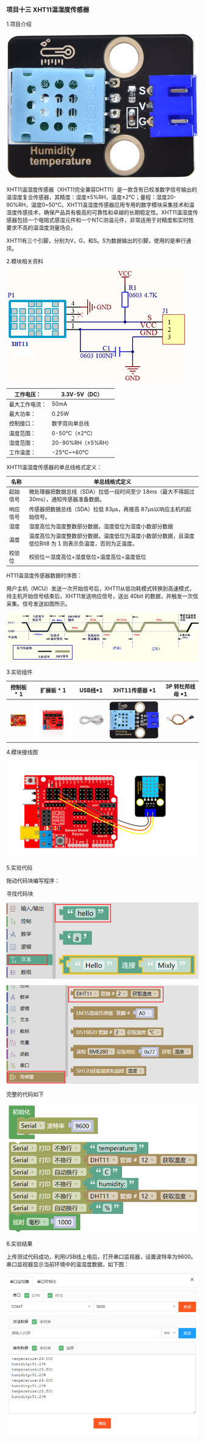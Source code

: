 ### 项目十三 XHT11温湿度传感器

1.项目介绍

![](./media/image-20250723165428796.png)

XHT11温湿度传感器（XHT11完全兼容DHT11）是一款含有已校准数字信号输出的温湿度复合传感器，其精度：湿度±5%RH，温度±2℃；量程：湿度20-90%RH，温度0~50℃。XHT11温湿度传感器应用专用的数字模块采集技术和温湿度传感技术，确保产品具有极高的可靠性和卓越的长期稳定性。XHT11温湿度传感器包括一个电阻式感湿元件和一个NTC测温元件，非常适用于对精度和实时性要求不高的温湿度测量场合。

XHT11有三个引脚，分别为V，G，和S。S为数据输出的引脚，使用的是串行通讯。

2.模块相关资料

![](./media/image-20250723165514417.png)

| 工作电压：     | 3.3V-5V（DC）     |
| -------------- | ----------------- |
| 最大工作电流： | 50mA              |
| 最大功率：     | 0.25W             |
| 控制接口：     | 数字双向单总线    |
| 温度范围：     | 0-50℃（±2℃）      |
| 湿度范围：     | 20-90%RH（±5%RH） |
| 工作温度：     | -25℃~+60℃         |

XHT11温湿度传感器的单总线格式定义：

| 名称     | 单总线格式定义                                               |
| -------- | ------------------------------------------------------------ |
| 起始信号 | 微处理器把数据总线（SDA）拉低一段时间至少 18ms（最大不得超过30ms），通知传感器准备数据。 |
| 响应信号 | 传感器把数据总线（SDA）拉低 83µs，再接高 87µs以响应主机的起始信号。 |
| 湿度     | 湿度高位为湿度整数部分数据，湿度低位为湿度小数部分数据       |
| 温度     | 温度高位为温度整数部分数据，温度低位为温度小数部分数据，且温度低位Bit8 为 1 则表示负温度，否则为正温度。 |
| 校验位   | 校验位＝湿度高位+湿度低位+温度高位+温度低位                  |

HT11温湿度传感器数据时序图：

用户主机（MCU）发送一次开始信号后，XHT11从低功耗模式转换到高速模式，待主机开始信号结束后，XHT11发送响应信号，送出 40bit 的数据，并触发一次信采集。信号发送如图所示。

![](./media/image-20250723165609409.png)

3.实验组件

| 控制板 * 1                               | 扩展板 * 1                               | USB线*1                                  | XHT11传感器 *1                                           | 3P 转杜邦线母 *1                         |
| ---------------------------------------- | ---------------------------------------- | ---------------------------------------- | -------------------------------------------------------- | ---------------------------------------- |
| ![](./media/image-20250723144253824.png) | ![](./media/image-20250723144304891.png) | ![](./media/image-20250723144313049.png) | ![](./media/image-20250723165428796-1753261130000-1.png) | ![](./media/image-20250723144330632.png) |

4.模块接线图

![](./media/image-20250724094417437.png)

5.实验代码

拖动代码块编写程序：

寻找代码块

![](./media/image-20250723170007692.png)

![](./media/image-20250723170014316.png)

完整的代码如下

![](./media/image-20250723170028603.png)

6.实验结果

上传测试代码成功，利用USB线上电后，打开串口监视器，设置波特率为9600。串口监视器显示当前环境中的温湿度数据，如下图：

![](./media/image-20250723170052049.png)

